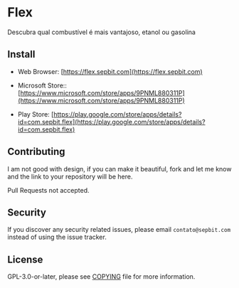 # Flex

Descubra qual combustível é mais vantajoso, etanol ou gasolina

## Install

* Web Browser: [https://flex.sepbit.com](https://flex.sepbit.com)

* Microsoft Store:: [https://www.microsoft.com/store/apps/9PNML880311P](https://www.microsoft.com/store/apps/9PNML880311P)

* Play Store: [https://play.google.com/store/apps/details?id=com.sepbit.flex](https://play.google.com/store/apps/details?id=com.sepbit.flex)

## Contributing

I am not good with design, if you can make it beautiful, fork and let me know and the link to your repository will be here.

Pull Requests not accepted.

## Security

If you discover any security related issues, please email `contato@sepbit.com` instead of using the issue tracker.

## License

GPL-3.0-or-later, please see [COPYING](COPYING) file for more information.
